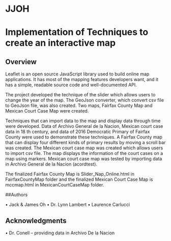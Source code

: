 # JJOH
# Implementation of Techniques to create an interactive map


## Overview

Leaflet is an open source JavaScript library used to build online map applications. It has most of the mapping features developers want, and it has a simple, readable source code and well-documented API. 

The project developed the technique of the slider which allows users to change the year of the map. The GeoJson converter, which convert csv file to GeoJson file, was also created. Two maps, Fairfax County Map and Mexican Court Case Map were created.

Techniques that can import data to the map and display data through time were developed. Data of Archivo General de la Nacion, Mexican court case data in 18 th century, and data of 2016 Democratic Primary of Fairfax County were used to demonstrate these techniques. A Fairfax County map that can display four different kinds of primary results by moving a scroll bar was created. The Mexican court case map was created which allows users to import csv file. The map displays the information of the court cases on a map using markers. Mexican court case map was tested by importing data in Archivo General de la Nacion (acordtest).

The finalized Fairfax County Map is Slider_Nap_Online.html in FairfaxCountyMap folder and the finalized Mexican Court Case Map is mccmap.html in MexicanCourtCaseMap folder. 


##Authors

•	Jack & James Oh
•	Dr. Lynn Lambert
•	Laurence Carlucci


## Acknowledgments

•	Dr. Conell – providing data in Archivo De la Nacion

